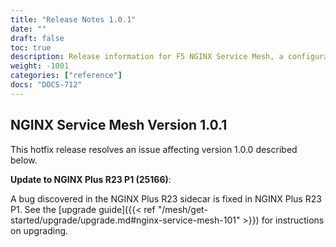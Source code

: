 ```yaml
---
title: "Release Notes 1.0.1"
date: ""
draft: false
toc: true
description: Release information for F5 NGINX Service Mesh, a configurable, low‑latency infrastructure layer designed to handle a high volume of network‑based interprocess communication among application infrastructure services using application programming interfaces (APIs). Lists of new features and known issues are provided.
weight: -1001
categories: ["reference"]
docs: "DOCS-712"
---
```


## NGINX Service Mesh Version 1.0.1

<!-- vale off -->

This hotfix release resolves an issue affecting version 1.0.0 described below.

**Update to NGINX Plus R23 P1 (25166)**:

  A bug discovered in the NGINX Plus R23 sidecar is fixed in NGINX Plus R23 P1. See the [upgrade guide]({{< ref "/mesh/get-started/upgrade/upgrade.md#nginx-service-mesh-101" >}}) for instructions on upgrading.
